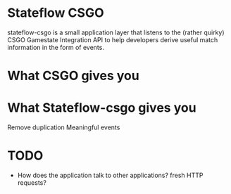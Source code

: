 # Stateflow CSGO

stateflow-csgo is a small application layer that listens to the (rather quirky) CSGO Gamestate Integration API to help developers derive useful match information in the form of events.

# What CSGO gives you

# What Stateflow-csgo gives you

Remove duplication
Meaningful events

# TODO

- How does the application talk to other applications? fresh HTTP requests?
